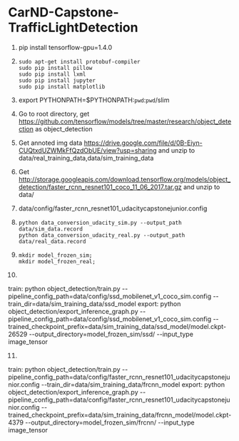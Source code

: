# CarND-Capstone-TrafficLightDetection

1. pip install tensorflow-gpu=1.4.0

2. ```
   sudo apt-get install protobuf-compiler
   sudo pip install pillow
   sudo pip install lxml
   sudo pip install jupyter
   sudo pip install matplotlib
   ```
3. 	export PYTHONPATH=$PYTHONPATH:`pwd`:`pwd`/slim

4. 	Go to root directory,  get https://github.com/tensorflow/models/tree/master/research/object_detection  as object_detection

5. 	Get annoted img data https://drive.google.com/file/d/0B-Eiyn-CUQtxdUZWMkFfQzdObUE/view?usp=sharing and unzip to data/real_training_data,data/sim_training_data

6. 	Get http://storage.googleapis.com/download.tensorflow.org/models/object_detection/faster_rcnn_resnet101_coco_11_06_2017.tar.gz and unzip to data/

7. 	data/config/faster_rcnn_resnet101_udacitycapstonejunior.config

8. 	```
	python data_conversion_udacity_sim.py --output_path data/sim_data.record
	python data_conversion_udacity_real.py --output_path data/real_data.record
	```

9.	```
	mkdir model_frozen_sim; 
	mkdir model_frozen_real; 
	```
10.
train:
python object_detection/train.py --pipeline_config_path=data/config/ssd_mobilenet_v1_coco_sim.config --train_dir=data/sim_training_data/ssd_model
export:
python object_detection/export_inference_graph.py --pipeline_config_path=data/config/ssd_mobilenet_v1_coco_sim.config --trained_checkpoint_prefix=data/sim_training_data/ssd_model/model.ckpt-26529 --output_directory=model_frozen_sim/ssd/  --input_type image_tensor

11.
train:
python object_detection/train.py --pipeline_config_path=data/config/faster_rcnn_resnet101_udacitycapstonejunior.config --train_dir=data/sim_training_data/frcnn_model
export:
python object_detection/export_inference_graph.py --pipeline_config_path=data/config/faster_rcnn_resnet101_udacitycapstonejunior.config --trained_checkpoint_prefix=data/sim_training_data/frcnn_model/model.ckpt-4379 --output_directory=model_frozen_sim/frcnn/ --input_type image_tensor
